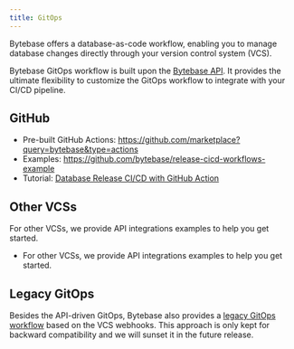 ```yaml
---
title: GitOps
---
```


Bytebase offers a database-as-code workflow, enabling you to manage database changes directly through your version control system (VCS).

Bytebase GitOps workflow is built upon the [Bytebase API](/docs/api/overview). It provides the ultimate flexibility to customize the GitOps workflow to integrate with your CI/CD pipeline.

## GitHub

- Pre-built GitHub Actions: https://github.com/marketplace?query=bytebase&type=actions
- Examples: https://github.com/bytebase/release-cicd-workflows-example
- Tutorial: [Database Release CI/CD with GitHub Action](/docs/tutorials/github-release-cicd-workflow/)

## Other VCSs

For other VCSs, we provide API integrations examples to help you get started.

- For other VCSs, we provide API integrations examples to help you get started.

## Legacy GitOps

Besides the API-driven GitOps, Bytebase also provides a [legacy GitOps workflow](/docs/vcs-integration/simple/overview/) based on the VCS webhooks. This approach is only kept for backward compatibility and we will sunset it in the future release.

